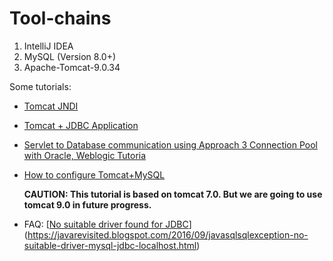 # Tool-chains

1. IntelliJ IDEA
2. MySQL (Version 8.0+)
3. Apache-Tomcat-9.0.34

Some tutorials:

- [Tomcat JNDI](https://tomcat.apache.org/tomcat-9.0-doc/jndi-datasource-examples-howto.html)

- [Tomcat + JDBC Application](https://www.youtube.com/watch?v=m7bQT-jjlGg&list=PLQp8vZKDbypzFUAY2HXEoGRTRDcGqtVz4)

- [Servlet to Database communication using Approach 3 Connection Pool with Oracle, Weblogic Tutoria](https://www.youtube.com/watch?v=tTVAbUu1YGc)

- [How to configure Tomcat+MySQL](https://www.youtube.com/watch?v=ok29li2cKAc) 

  **CAUTION: This tutorial is based on tomcat 7.0. But we are going to use tomcat 9.0 in future progress.**

- FAQ: [[No suitable driver found for JDBC](https://javarevisited.blogspot.com/2016/09/javasqlsqlexception-no-suitable-driver-mysql-jdbc-localhost.html)](https://javarevisited.blogspot.com/2016/09/javasqlsqlexception-no-suitable-driver-mysql-jdbc-localhost.html)
